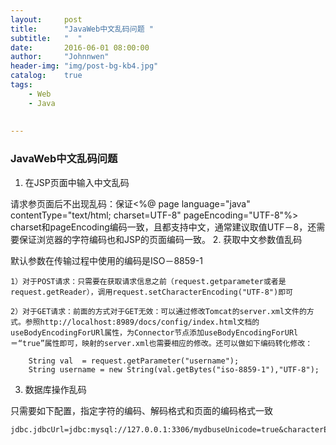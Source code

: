```yaml
---
layout:     post
title:      "JavaWeb中文乱码问题 "
subtitle:   "  "
date:       2016-06-01 08:00:00
author:     "Johnnwen"
header-img: "img/post-bg-kb4.jpg"
catalog:    true
tags:
    - Web
    - Java
  
    
---
```



### JavaWeb中文乱码问题

1. 在JSP页面中输入中文乱码

请求参页面后不出现乱码：保证<%@ page language="java" contentType="text/html; charset=UTF-8" pageEncoding="UTF-8"%> charset和pageEncoding编码一致，且都支持中文，通常建议取值UTF－8，还需要保证浏览器的字符编码也和JSP的页面编码一致。
2. 获取中文参数值乱码

默认参数在传输过程中使用的编码是ISO－8859-1

	1）对于POST请求：只需要在获取请求信息之前（request.getparameter或者是request.getReader），调用request.setCharacterEncoding("UTF-8")即可
	
	2）对于GET请求：前面的方式对于GET无效：可以通过修改Tomcat的server.xml文件的方式。参照http://localhost:8989/docs/config/index.html文档的useBodyEncodingForURl属性，为Connector节点添加useBodyEncodingForURl＝“true”属性即可，映射的server.xml也需要相应的修改。还可以做如下编码转化修改：
	
		String val  = request.getParameter("username");
		String username = new String(val.getBytes("iso-8859-1"),"UTF-8"); 
		
		
3.  数据库操作乱码

只需要如下配置，指定字符的编码、解码格式和页面的编码格式一致

	jdbc.jdbcUrl=jdbc:mysql://127.0.0.1:3306/mydbuseUnicode=true&characterEncoding=utf8
		





